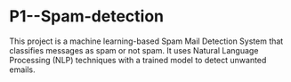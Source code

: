 # P1--Spam-detection
This project is a machine learning-based Spam Mail Detection System that classifies messages as spam or not spam.   It uses Natural Language Processing (NLP) techniques with a trained model to detect unwanted emails.
